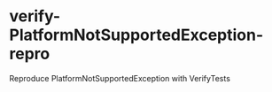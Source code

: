 # verify-PlatformNotSupportedException-repro
Reproduce PlatformNotSupportedException with VerifyTests
